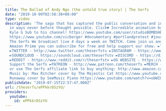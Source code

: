 ```yaml
---
title: The Ballad of Andy Ngo (the untold true story) | The Serfs
date: "2019-10-09T02:58:38+08:00"
type: video
description: 'The saga that has captured the public conversation and introduced whataboutism
  in ways never before thought possible. Click▼ Incredible animation by StudioBombshell''s
  Kyle G Sub to his channel! https://www.youtube.com/user/studioBOMBSHELL Vic Berger:
  https://www.youtube.com/vicberger #documentary #portlandprotest #journalism Follow
  The Serfs We broadcast live 4 days a week on TWITCH. Come join us and if you have
  Amazon Prime you can subscribe for free and help support our show. ►TWITCH - http://www.twitch.tv/theserfstv
  ►TWITTER - http://www.twitter.com/theserfstv ►INSTAGRAM - https://www.instagram.com/theserfstv
  ►SOUNDCLOUD - https://soundcloud.com/theserfstv ►DISCORD - https://discord.gg/BztHb9M
  ►REDDIT - https://www.reddit.com/r/theserfstv ►OG WEBSITE - https://www.weareserfs.com
  Support the Serfs ►PATREON - http://www.patreon.com/theserfs ►MERCH - https://teespring.com/stores/the-serfs-capitalist-shill
  or use The Serfs affiliate link to buy anything: http://www.amazon.ca/?tag=marxcapital-20
  Music by: Max Ritcher cover by The Majestic Cat https://www.youtube.com/watch?v=GNH4YysfmmQ
  Runaway cover by SeeMusic Piano https://www.youtube.com/watch?v=obWIUs6473M'
publishdate: "2019-07-15T22:57:47.000Z"
url: /theserfs/ePPkkrDSzYU/
providers:
  youtube:
    id: ePPkkrDSzYU
---
```

